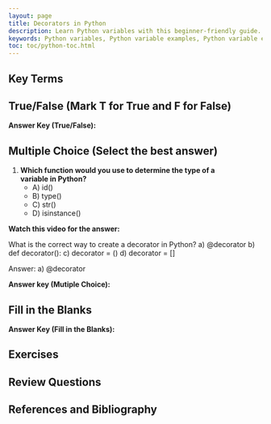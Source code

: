 ```yaml
---
layout: page
title: Decorators in Python  
description: Learn Python variables with this beginner-friendly guide. Understand variable naming rules, assignments, and operations with examples and exercises. Perfect for students and professionals starting their Python journey.  
keywords: Python variables, Python variable examples, Python variable exercises, Python variable naming rules, Python variable assignment, Python beginner tutorials, Python programming basics, learn Python variables, Python coding exercises
toc: toc/python-toc.html
---
```


## Key Terms

## True/False (Mark T for True and F for False)

**Answer Key (True/False):**

## Multiple Choice (Select the best answer)

1. **Which function would you use to determine the type of a variable in Python?**
   - A) id()
   - B) type()
   - C) str()
   - D) isinstance()
  
**Watch this video for the answer:**

What is the correct way to create a decorator in Python?
a) @decorator b) def decorator(): c) decorator = () d) decorator = []

Answer: a) @decorator



**Answer key (Mutiple Choice):**

## Fill in the Blanks

**Answer Key (Fill in the Blanks):**

## Exercises

## Review Questions

## References and Bibliography
